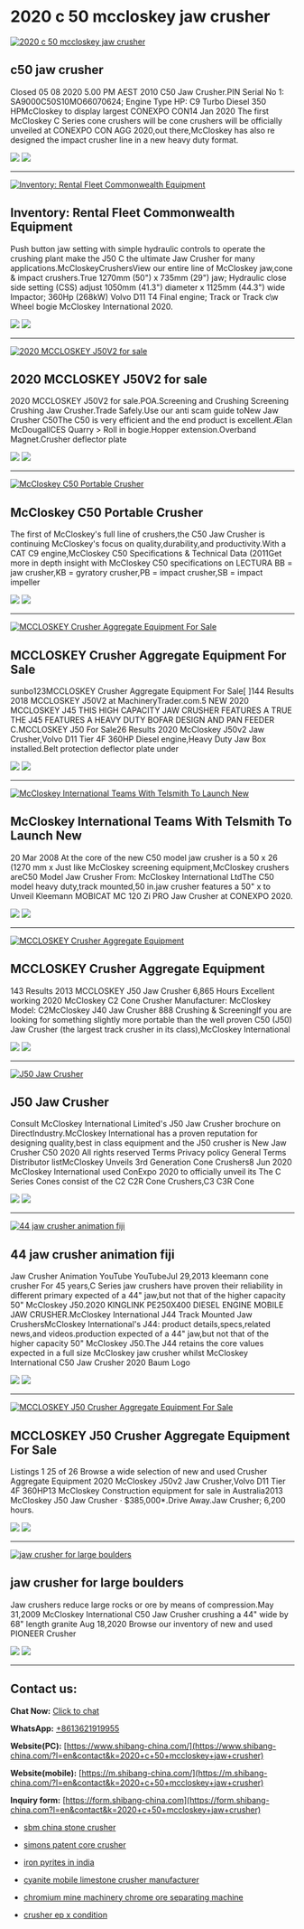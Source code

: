 # 2020 c 50 mccloskey jaw crusher

<a href="https://swt.shibang-china.com/?l=en&img&k=2020+c+50+mccloskey+jaw+crusher" target="_blank">![2020 c 50 mccloskey jaw crusher](http://static.shibang-china.com/all-800x300/1518.jpg)</a>

## c50 jaw crusher
Closed 05 08 2020 5.00 PM AEST 2010 C50 Jaw Crusher.PIN Serial No 1: SA9000C50S10MO66070624; Engine Type HP: C9 Turbo Diesel 350 HPMcCloskey to display largest CONEXPO CON14 Jan 2020 The first McCloskey C Series cone crushers will be cone crushers will be officially unveiled at CONEXPO CON AGG 2020,out there,McCloskey has also re designed the impact crusher line in a new heavy duty format.


<a href="https://whatsapp.shibangsoft.com/WhatsApp.php" target="_blank" title="WhatsApp">![](http://static.shibang-china.com/icon/whatsapp.png)</a> <a href="https://swt.shibang-china.com/?l=en&icon&k=2020+c+50+mccloskey+jaw+crusher" target="_blank">![](http://static.shibang-china.com/icon/chat-en.png)</a>

---

<a href="https://swt.shibang-china.com/?l=en&img&k=2020+c+50+mccloskey+jaw+crusher" target="_blank">![Inventory: Rental Fleet Commonwealth Equipment](http://static.shibang-china.com/all-800x300/298.jpg)</a>

## Inventory: Rental Fleet Commonwealth Equipment
Push button jaw setting with simple hydraulic controls to operate the crushing plant make the J50 C the ultimate Jaw Crusher for many applications.McCloskeyCrushersView our entire line of McCloskey jaw,cone &amp; impact crushers.True 1270mm (50&quot;) x 735mm (29&quot;) jaw; Hydraulic close side setting (CSS) adjust 1050mm (41.3&quot;) diameter x 1125mm (44.3&quot;) wide Impactor; 360Hp (268kW) Volvo D11 T4 Final engine; Track or Track c\w Wheel bogie McCloskey International 2020.


<a href="https://whatsapp.shibangsoft.com/WhatsApp.php" target="_blank" title="WhatsApp">![](http://static.shibang-china.com/icon/whatsapp.png)</a> <a href="https://swt.shibang-china.com/?l=en&icon&k=2020+c+50+mccloskey+jaw+crusher" target="_blank">![](http://static.shibang-china.com/icon/chat-en.png)</a>

---

<a href="https://swt.shibang-china.com/?l=en&img&k=2020+c+50+mccloskey+jaw+crusher" target="_blank">![2020 MCCLOSKEY J50V2 for sale](http://static.shibang-china.com/all-800x300/1249.jpg)</a>

## 2020 MCCLOSKEY J50V2 for sale
2020 MCCLOSKEY J50V2 for sale.POA.Screening and Crushing Screening Crushing Jaw Crusher.Trade Safely.Use our anti scam guide toNew Jaw Crusher C50The C50 is very efficient and the end product is excellent.ӔIan McDougallCES Quarry &gt; Roll in bogie.Hopper extension.Overband Magnet.Crusher deflector plate


<a href="https://whatsapp.shibangsoft.com/WhatsApp.php" target="_blank" title="WhatsApp">![](http://static.shibang-china.com/icon/whatsapp.png)</a> <a href="https://swt.shibang-china.com/?l=en&icon&k=2020+c+50+mccloskey+jaw+crusher" target="_blank">![](http://static.shibang-china.com/icon/chat-en.png)</a>

---

<a href="https://swt.shibang-china.com/?l=en&img&k=2020+c+50+mccloskey+jaw+crusher" target="_blank">![McCloskey C50 Portable Crusher](http://static.shibang-china.com/all-800x300/553.jpg)</a>

## McCloskey C50 Portable Crusher
The first of McCloskey&#39;s full line of crushers,the C50 Jaw Crusher is continuing McCloskey&#39;s focus on quality,durability,and productivity.With a CAT C9 engine,McCloskey C50 Specifications &amp; Technical Data (2011Get more in depth insight with McCloskey C50 specifications on LECTURA BB = jaw crusher,KB = gyratory crusher,PB = impact crusher,SB = impact impeller


<a href="https://whatsapp.shibangsoft.com/WhatsApp.php" target="_blank" title="WhatsApp">![](http://static.shibang-china.com/icon/whatsapp.png)</a> <a href="https://swt.shibang-china.com/?l=en&icon&k=2020+c+50+mccloskey+jaw+crusher" target="_blank">![](http://static.shibang-china.com/icon/chat-en.png)</a>

---

<a href="https://swt.shibang-china.com/?l=en&img&k=2020+c+50+mccloskey+jaw+crusher" target="_blank">![MCCLOSKEY Crusher Aggregate Equipment For Sale](http://static.shibang-china.com/all-800x300/163.jpg)</a>

## MCCLOSKEY Crusher Aggregate Equipment For Sale
sunbo123MCCLOSKEY Crusher Aggregate Equipment For Sale[ ]144 Results 2018 MCCLOSKEY J50V2 at MachineryTrader.com.5 NEW 2020 MCCLOSKEY J45 THIS HIGH CAPACITY JAW CRUSHER FEATURES A TRUE THE J45 FEATURES A HEAVY DUTY BOFAR DESIGN AND PAN FEEDER C.MCCLOSKEY J50 For Sale26 Results 2020 McCloskey J50v2 Jaw Crusher,Volvo D11 Tier 4F 360HP Diesel engine,Heavy Duty Jaw Box installed.Belt protection deflector plate under


<a href="https://whatsapp.shibangsoft.com/WhatsApp.php" target="_blank" title="WhatsApp">![](http://static.shibang-china.com/icon/whatsapp.png)</a> <a href="https://swt.shibang-china.com/?l=en&icon&k=2020+c+50+mccloskey+jaw+crusher" target="_blank">![](http://static.shibang-china.com/icon/chat-en.png)</a>

---

<a href="https://swt.shibang-china.com/?l=en&img&k=2020+c+50+mccloskey+jaw+crusher" target="_blank">![McCloskey International Teams With Telsmith To Launch New](http://static.shibang-china.com/all-800x300/493.jpg)</a>

## McCloskey International Teams With Telsmith To Launch New
20 Mar 2008 At the core of the new C50 model jaw crusher is a 50 x 26 (1270 mm x Just like McCloskey screening equipment,McCloskey crushers areC50 Model Jaw Crusher From: McCloskey International LtdThe C50 model heavy duty,track mounted,50 in.jaw crusher features a 50&quot; x to Unveil Kleemann MOBICAT MC 120 Zi PRO Jaw Crusher at CONEXPO 2020.


<a href="https://whatsapp.shibangsoft.com/WhatsApp.php" target="_blank" title="WhatsApp">![](http://static.shibang-china.com/icon/whatsapp.png)</a> <a href="https://swt.shibang-china.com/?l=en&icon&k=2020+c+50+mccloskey+jaw+crusher" target="_blank">![](http://static.shibang-china.com/icon/chat-en.png)</a>

---

<a href="https://swt.shibang-china.com/?l=en&img&k=2020+c+50+mccloskey+jaw+crusher" target="_blank">![MCCLOSKEY Crusher Aggregate Equipment](http://static.shibang-china.com/all-800x300/124.jpg)</a>

## MCCLOSKEY Crusher Aggregate Equipment
143 Results 2013 MCCLOSKEY J50 Jaw Crusher 6,865 Hours Excellent working 2020 McCloskey C2 Cone Crusher Manufacturer: McCloskey Model: C2McCloskey J40 Jaw Crusher 888 Crushing &amp; ScreeningIf you are looking for something slightly more portable than the well proven C50 (J50) Jaw Crusher (the largest track crusher in its class),McCloskey International


<a href="https://whatsapp.shibangsoft.com/WhatsApp.php" target="_blank" title="WhatsApp">![](http://static.shibang-china.com/icon/whatsapp.png)</a> <a href="https://swt.shibang-china.com/?l=en&icon&k=2020+c+50+mccloskey+jaw+crusher" target="_blank">![](http://static.shibang-china.com/icon/chat-en.png)</a>

---

<a href="https://swt.shibang-china.com/?l=en&img&k=2020+c+50+mccloskey+jaw+crusher" target="_blank">![J50 Jaw Crusher](http://static.shibang-china.com/all-800x300/97.jpg)</a>

## J50 Jaw Crusher
Consult McCloskey International Limited&#39;s J50 Jaw Crusher brochure on DirectIndustry.McCloskey International has a proven reputation for designing quality,best in class equipment and the J50 crusher is New Jaw Crusher C50 2020 All rights reserved Terms Privacy policy General Terms Distributor listMcCloskey Unveils 3rd Generation Cone Crushers8 Jun 2020 McCloskey International used ConExpo 2020 to officially unveil its The C Series Cones consist of the C2 C2R Cone Crushers,C3 C3R Cone


<a href="https://whatsapp.shibangsoft.com/WhatsApp.php" target="_blank" title="WhatsApp">![](http://static.shibang-china.com/icon/whatsapp.png)</a> <a href="https://swt.shibang-china.com/?l=en&icon&k=2020+c+50+mccloskey+jaw+crusher" target="_blank">![](http://static.shibang-china.com/icon/chat-en.png)</a>

---

<a href="https://swt.shibang-china.com/?l=en&img&k=2020+c+50+mccloskey+jaw+crusher" target="_blank">![44 jaw crusher animation fiji](http://static.shibang-china.com/all-800x300/14.jpg)</a>

## 44 jaw crusher animation fiji
Jaw Crusher Animation YouTube YouTubeJul 29,2013 kleemann cone crusher For 45 years,C Series jaw crushers have proven their reliability in different primary expected of a 44&quot; jaw,but not that of the higher capacity 50&quot; McCloskey J50.2020 KINGLINK PE250X400 DIESEL ENGINE MOBILE JAW CRUSHER.McCloskey International J44 Track Mounted Jaw CrushersMcCloskey International&#39;s J44: product details,specs,related news,and videos.production expected of a 44&quot; jaw,but not that of the higher capacity 50&quot; McCloskey J50.The J44 retains the core values expected in a full size McCloskey jaw crusher whilst McCloskey International C50 Jaw Crusher 2020 Baum Logo


<a href="https://whatsapp.shibangsoft.com/WhatsApp.php" target="_blank" title="WhatsApp">![](http://static.shibang-china.com/icon/whatsapp.png)</a> <a href="https://swt.shibang-china.com/?l=en&icon&k=2020+c+50+mccloskey+jaw+crusher" target="_blank">![](http://static.shibang-china.com/icon/chat-en.png)</a>

---

<a href="https://swt.shibang-china.com/?l=en&img&k=2020+c+50+mccloskey+jaw+crusher" target="_blank">![MCCLOSKEY J50 Crusher Aggregate Equipment For Sale](http://static.shibang-china.com/all-800x300/433.jpg)</a>

## MCCLOSKEY J50 Crusher Aggregate Equipment For Sale
Listings 1 25 of 26 Browse a wide selection of new and used Crusher Aggregate Equipment 2020 McCloskey J50v2 Jaw Crusher,Volvo D11 Tier 4F 360HP13 McCloskey Construction equipment for sale in Australia2013 McCloskey J50 Jaw Crusher &middot; $385,000*.Drive Away.Jaw Crusher; 6,200 hours.


<a href="https://whatsapp.shibangsoft.com/WhatsApp.php" target="_blank" title="WhatsApp">![](http://static.shibang-china.com/icon/whatsapp.png)</a> <a href="https://swt.shibang-china.com/?l=en&icon&k=2020+c+50+mccloskey+jaw+crusher" target="_blank">![](http://static.shibang-china.com/icon/chat-en.png)</a>

---

<a href="https://swt.shibang-china.com/?l=en&img&k=2020+c+50+mccloskey+jaw+crusher" target="_blank">![jaw crusher for large boulders](http://static.shibang-china.com/all-800x300/604.jpg)</a>

## jaw crusher for large boulders
Jaw crushers reduce large rocks or ore by means of compression.May 31,2009 McCloskey International C50 Jaw Crusher crushing a 44&quot; wide by 68&quot; length granite Aug 18,2020 Browse our inventory of new and used PIONEER Crusher

<a href="https://whatsapp.shibangsoft.com/WhatsApp.php" target="_blank" title="WhatsApp">![](http://static.shibang-china.com/icon/whatsapp.png)</a> <a href="https://swt.shibang-china.com/?l=en&icon&k=2020+c+50+mccloskey+jaw+crusher" target="_blank">![](http://static.shibang-china.com/icon/chat-en.png)</a>

---
## Contact us:

**Chat Now:** [Click to chat](https://swt.shibang-china.com?l=en&contact&k=2020+c+50+mccloskey+jaw+crusher)

**WhatsApp:**  [+8613621919955](https://whatsapp.shibangsoft.com/WhatsApp.php)

**Website(PC):** [https://www.shibang-china.com/](https://www.shibang-china.com/?l=en&contact&k=2020+c+50+mccloskey+jaw+crusher)

**Website(mobile):** [https://m.shibang-china.com/](https://m.shibang-china.com/?l=en&contact&k=2020+c+50+mccloskey+jaw+crusher)

**Inquiry form:** [https://form.shibang-china.com](https://form.shibang-china.com?l=en&contact&k=2020+c+50+mccloskey+jaw+crusher)

* [sbm china stone crusher](../167/sbm%20china%20stone%20crusher.md)

* [simons patent core crusher](../170/simons%20patent%20core%20crusher.md)

* [iron pyrites in india](../162/iron%20pyrites%20in%20india.md)

* [cyanite mobile limestone crusher manufacturer](../168/cyanite%20mobile%20limestone%20crusher%20manufacturer.md)

* [chromium mine machinery chrome ore separating machine](../161/chromium%20mine%20machinery%20chrome%20ore%20separating%20machine.md)

* [crusher ep x condition](../167/crusher%20ep%20x%20condition.md)